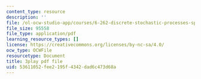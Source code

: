 ```yaml
---
content_type: resource
description: ''
file: /ol-ocw-studio-app/courses/6-262-discrete-stochastic-processes-spring-2011/53611052fee2195f4342dad6c473d68a_GwVjWQykCDw.pdf
file_size: 95558
file_type: application/pdf
learning_resource_types: []
license: https://creativecommons.org/licenses/by-nc-sa/4.0/
ocw_type: OCWFile
resourcetype: Document
title: 3play pdf file
uid: 53611052-fee2-195f-4342-dad6c473d68a
---
```

